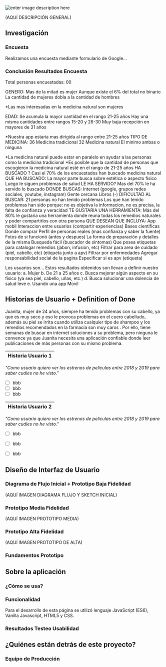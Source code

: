 ![enter image description here](http://subirimagen.me/uploads/20190207185555.png)

(AQUÍ DESCRIPCIÓN GENERAL)

## Investigación

### Encuesta

Realizamos una encuesta mediante formulario de Google...

### Conclusión Resultados Encuesta
Total personas encuestadas: 00

GENERO:
Mas de la mitad es mujer
Aunque existe el 6% del total no binario
La cantidad de mujeres dobla a la cantidad de hombres

*Las mas interesadas en la medicina natural son mujeres

EDAD:
Se acumula la mayor cantidad en el rango 21-25 años
Hay una misma cantidades entre rangos 15-20 y 26-30
Muy baja recepción en mayores de 31 años

*Nuestra app estaría mas dirigida al rango entre 21-25 años
TIPO DE MEDICINA:
36 Medicina tradicional
32 Medicina natural
El minimo ambas o ninguna

*La medicina natural puede estar en paralelo en ayudar a las personas como la medicina tradicional
*Es posible que la cantidad de personas que escogieron la medicina natural esté en el rango de 21-25 años
HA BUSCADO ?
Casi el 70% de los encuestados han buscado medicina natural
QUE HA BUSCADO:
La mayor parte busca sobre estética o aspecto fisico
Luego le siguen problemas de salud
LE HA SERVIDO?
Mas del 70% le ha servido lo buscado
DONDE BUSCAS:
Internet (google, grupos redes sociales, youtube, instagram)
Gente cercana
Libros (-)
DIFICULTAD AL BUSCAR:
21 personas no han tenido problemas
Los que han tenido problemas han sido porque: no es objetiva la informacion, no es precisa, la falta de confianza y veracidad
TE GUSTARIA UNA HERRAMIENTA:
Más del 80% le gustaria una herramienta donde reuna todas los remedios naturales y poder compartirlos con otra persona
QUE DESEAN QUE INCLUYA:
App mobil
Interaccion entre usuarios (compartir experiencias)
Bases cientificas
Donde comprar
Perfil de personas reales (mas confianza y saber la fuente)
Fotos de si funcionó (antes y despues)
La forma de preparación y detalles de la misma
Busqueda fácil (buscador de sintomas)
Que posea etiquetas para catalogar remedios (jabon, infusion, etc)
Filtrar para area de cuidado (piel, cabello, etc) (etiqueta junto a apv)
Filtrar por enfermedades
Agregar responsabilidad social de la pagina
Especificar si es apv (etiqueta)



Los usuarios son...
Estos resultados obtenidos son llevan a definir nuestro usuario:
a. Mujer
b. De 21 a 25 años
c. Busca mejorar algún aspecto en su físico (ya sea piel, cabello, uñas, etc.)
d. Busca solucionar una dolencia de salud leve
e. Usando una app Movil




## Historias de Usuario + Definition of Done

Juanita, mujer de 24 años, siempre ha tenido problemas con su cabello, ya que es muy seco y eso le provoca problemas en el cuero cabelludo, además su piel se irrita cuando utiliza cualquier tipo de shampoo y los remedios recomendados en la farmacia son muy caros . Por ello, tiene semanas de buscar en internet soluciones a su problema, pero ninguna le convence ya que Juanita necesita una aplicación confiable donde leer publicaciones de más personas con su mismo problema.

|Historia Usuario 1
|--------------------------|
_"Como usuario quiero ver los estrenos de películas entre 2018 y 2019 para saber cuáles no he visto."_
 - [ ] bbb
 - [ ] bbb
 - [ ] bbb

|Historia Usuario 2
|--------------------------|
_"Como usuario quiero ver los estrenos de películas entre 2018 y 2019 para saber cuáles no he visto."_
 - [ ] bbb
 - [ ] bbb
 - [ ] bbb





## Diseño de Interfaz de Usuario

### Diagrama de Flujo Inicial + Prototipo  Baja Fidelidad

(AQUÍ IMAGEN DIAGRAMA FLUJO Y SKETCH INICIAL)

### Prototipo Media Fidelidad
(AQUÍ  IMAGEN PROTOTIPO MEDIA)
### Prototipo Alta Fidelidad
(AQUÍ  IMAGEN PROTOTIPO DE ALTA)

### Fundamentos Prototipo

## Sobre la aplicación

### ¿Cómo se usa?

### Funcionalidad
Para el desarrollo de esta página se utilizó lenguaje JavaScript (ES6), Vanilla Javascript, HTML5 y CSS.

### Resultados Testeo Usabilidad


## ¿Quiénes están detrás de este proyecto?

### Equipo de Producción
